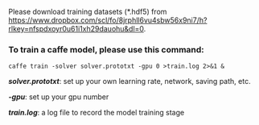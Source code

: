 Please download training datasets (*.hdf5) from https://www.dropbox.com/scl/fo/8jrphll6vu4sbw56x9ni7/h?rlkey=nfspdxoyr0u61i1xh29dauohu&dl=0.

### To train a caffe model, please use this command: 

    caffe train -solver solver.prototxt -gpu 0 >train.log 2>&1 & 

***solver.prototxt***: set up your own learning rate, network, saving path, etc.

***-gpu***: set up your gpu number

***train.log***: a log file to record the model training stage
